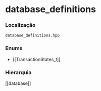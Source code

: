# database_definitions

### Localização
`database_definitions.hpp`

### Enums
- [[TransactionStates_t]]

### Hierarquia
[[database]]
